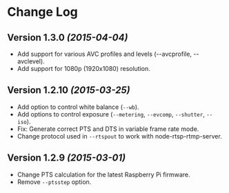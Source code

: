 Change Log
==========

Version 1.3.0 *(2015-04-04)*
-----------------------------

- Add support for various AVC profiles and levels (--avcprofile, --avclevel).
- Add support for 1080p (1920x1080) resolution.

Version 1.2.10 *(2015-03-25)*
-----------------------------

- Add option to control white balance (`--wb`).
- Add options to control exposure (`--metering`, `--evcomp`, `--shutter`, `--iso`).
- Fix: Generate correct PTS and DTS in variable frame rate mode.
- Change protocol used in `--rtspout` to work with node-rtsp-rtmp-server.


Version 1.2.9 *(2015-03-01)*
----------------------------

- Change PTS calculation for the latest Raspberry Pi firmware.
- Remove `--ptsstep` option.
